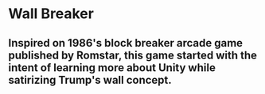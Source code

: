 # Wall Breaker #

## Inspired on 1986's block breaker arcade game published by Romstar, this game started with the intent of learning more about Unity while satirizing Trump's wall concept. ##
